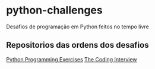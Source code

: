 # python-challenges

Desafios de programação em Python feitos no tempo livre

## Repositorios das ordens dos desafios
[Python Programming Exercises](https://github.com/zhiwehu/Python-programming-exercises)
[The Coding Interview](https://github.com/mre/the-coding-interview)


